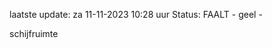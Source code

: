 laatste update: 
za 11-11-2023 10:28   uur 
Status: FAALT - geel - 
<div class="service Y">schijfruimte</div>